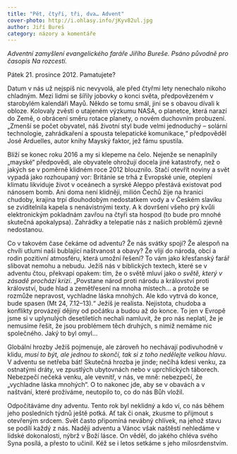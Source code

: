 ```yaml
---
title: "Pět, čtyři, tři, dva… Advent"
cover-photo: http://i.ohlasy.info/jKyv82ul.jpg
author: Jiří Bureš
category: názory a komentáře
---
```


*Adventní zamyšlení evangelického faráře Jiřího Bureše. Psáno původně pro časopis Na rozcestí.*

Pátek 21. prosince 2012. Pamatujete?

Datum v nás už nejspíš nic nevyvolá, ale před čtyřmi lety nenechalo nikoho chladným. Mezi lidmi se šířily jobovky o konci světa, předpovězeném v starobylém kalendáři Mayů. Někdo se tomu smál, jiní se s obavou dívali k obloze. Kolovaly zvěsti o utajeném výzkumu NASA, o planetce, která narazí do Země, o obrácení směru rotace planety, o novém duchovním probuzení. „Zmenší se počet obyvatel, náš životní styl bude velmi jednoduchý – solární technologie, zahrádkaření a spousta telepatické komunikace,“ předpověděl José Arduelles, autor knihy Mayský faktor, jež fámu spustila.

Blíží se konec roku 2016 a my si klepeme na čelo. Nejenže se nenaplnily „mayské“ předpovědi, ale obyvatele ohrožují docela jiné katastrofy, než o jakých se v poměrně klidném roce 2012 blouznilo. Stačí otevřít noviny a svět vypadá jako rozhoupaný vor: Británie se trhá z Evropské unie, oteplení klimatu likviduje život v oceánech a syrské Aleppo přestává existovat pod nánosem bomb. Ani doma není klidněji, milión Čechů žije na hranici chudoby, krajina trpí dlouhodobým nedostatkem vody a v Českém slavíku se zviditelnila kapela s nenávistnými texty. A k dovršení všeho prý kvůli elektronickým pokladnám zavřou na čtyři sta hospod (to bude pro mnohé skutečná apokalypsa). Zahrádky a telepatie nás z našich problémů zjevně nedostanou.

Co v takovém čase čekáme od adventu? Že nás svátky spojí? Že alespoň na chvíli utlumí naši bublající naštvanost a obavy? Že vlijí do národa, obcí a rodin pozitivní atmosféru, která umožní řešení? To vám jako křesťanský farář slibovat nemohu a nebudu. Ježíš nás v biblických textech, které se v adventu čtou, překvapí opakem: tím, že o světě mluví jako o *světě, který v zásadě prochází krizí*. „Povstane národ proti národu a království proti království, bude hlad a zemětřesení na mnoha místech… a protože se rozmůže nepravost, vychladne láska mnohých. Ale kdo vytrvá do konce, bude spasen (Mt 24, 7.12–13).“ Ježíš je realista. Nejistota, chudoba a konflikty provázejí dějiny od počátku a budou až do konce. To jen v Evropě jsme si v uplynulých desetiletích nechali namluvit, že pro nás neplatí, že je nemusíme řešit, že jsou problémem těch druhých, s nimiž nemáme nic společného. Jaký to byl omyl…

Globální hrozby Ježíš pojmenuje, ale zároveň ho nechávají podivuhodně v klidu, *musí to být, ale jednou to skončí, tak si z toho nedělejte velkou hlavu*. V adventu se netřeba bát! Skutečná hrozba je jinde; nečíhá kdesi venku, za ostnatými dráty, ve zpustlých ubytovnách nebo v uprchlických táborech. Nebezpečí nečeká venku, ale vevnitř, v nás, ve mně: nebezpečí, že „vychladne láska mnohých“. O to nakonec jde, aby se v obavách a v naštvání, které prožíváme, neutopilo to, co do nás Bůh vložil.

Odpočítáváme dny adventu. Tento rok byl neklidný a kdo ví, co nás během jeho posledních týdnů ještě potká. Ať tak či onak, zkusme to přijmout s otevřeným srdcem. Svět často připomíná nevábný chlívek, na jehož stavu se podílí každý z nás. Naději adventu a Vánoc však naštěstí nehledáme v lidské dokonalosti, nýbrž v Boží lásce. On věděl, do jakého chléva svého Syna posílá, a přesto to učinil. Kéž se i letos setkáme s  jeho milosrdenstvím.
